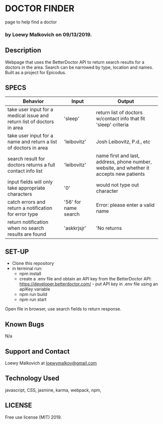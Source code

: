 # DOCTOR FINDER

page to help find a doctor

### by Loewy Malkovich on 09/13/2019.

## Description

Webpage that uses the BetterDoctor API to return search results for a doctors in the area. Search can be narrowed by type, location and names. Built as a project for Epicodus. 

## SPECS

| Behavior | Input | Output | 
|-|-|-|
| take user input for a medical issue and return list of doctors in area | 'sleep' | return list of doctors w/contact info that fit 'sleep' criteria| 
| take user input for a name and return a list of doctors in area | 'leibovitz' | Josh Leibovitz, P.d., etc | 
| search result for doctors returns a full contact info list | 'leibovitz' | name first and last, address, phone number, website, and whether it accepts new patients | 
| input fields will only take appropriate characters | '0' | would not type out character | 
| catch errors and return a notification for error type | '56' for name search | Error: please enter a valid name | 
| return notification when no search results are found | 'askkrjsjr' | 'No returns | 


## SET-UP

 - Clone this repository
 - in terminal run:
    - npm install
    - create a .env file and obtain an API key from the BetterDoctor API: https://developer.betterdoctor.com/ - put API key in .env file using an apiKey variable
    - npm run build
    - npm run start

Open file in browser, use search fields to return response.

## Known Bugs

N/a

## Support and Contact

Loewy Malkovich at loewymalkov@gmail.com


## Technology Used

javascript, CSS, jasmine, karma, webpack, npm, 

## LICENSE

Free use license (MIT) 2019.
